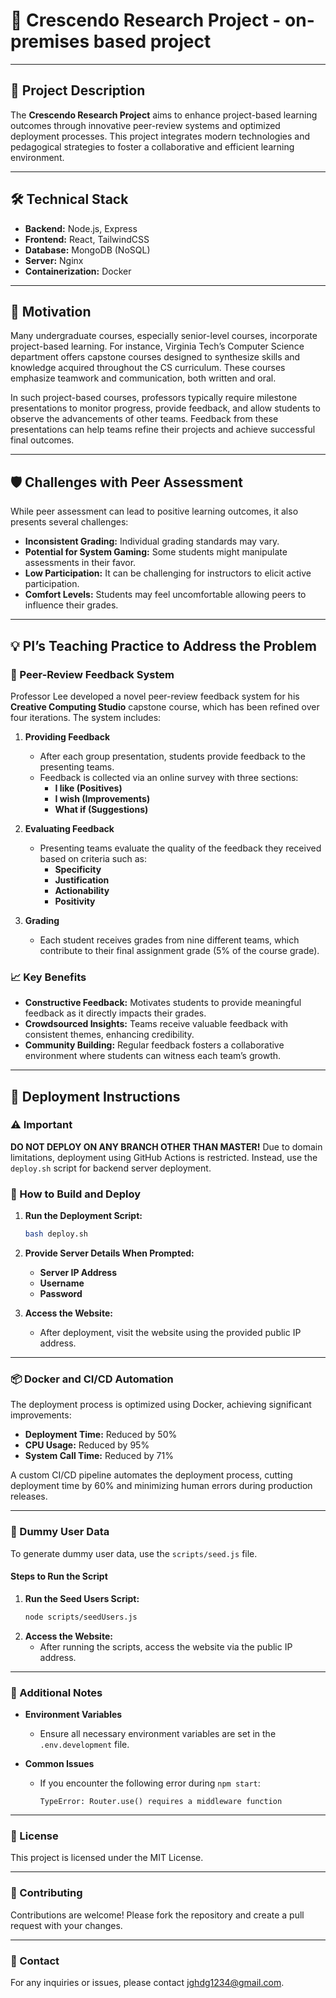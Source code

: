 # 🚀 Crescendo Research Project - on-premises based project

---

## 📄 Project Description
The **Crescendo Research Project** aims to enhance project-based learning outcomes through innovative peer-review systems and optimized deployment processes. This project integrates modern technologies and pedagogical strategies to foster a collaborative and efficient learning environment.

---

## 🛠️ Technical Stack
- **Backend:** Node.js, Express
- **Frontend:** React, TailwindCSS
- **Database:** MongoDB (NoSQL)
- **Server:** Nginx
- **Containerization:** Docker

---

## 🎯 Motivation
Many undergraduate courses, especially senior-level courses, incorporate project-based learning. For instance, Virginia Tech’s Computer Science department offers capstone courses designed to synthesize skills and knowledge acquired throughout the CS curriculum. These courses emphasize teamwork and communication, both written and oral.

In such project-based courses, professors typically require milestone presentations to monitor progress, provide feedback, and allow students to observe the advancements of other teams. Feedback from these presentations can help teams refine their projects and achieve successful final outcomes.

---

## 🛡️ Challenges with Peer Assessment
While peer assessment can lead to positive learning outcomes, it also presents several challenges:
- **Inconsistent Grading:** Individual grading standards may vary.
- **Potential for System Gaming:** Some students might manipulate assessments in their favor.
- **Low Participation:** It can be challenging for instructors to elicit active participation.
- **Comfort Levels:** Students may feel uncomfortable allowing peers to influence their grades.

---

## 💡 PI’s Teaching Practice to Address the Problem

### 🌟 Peer-Review Feedback System
Professor Lee developed a novel peer-review feedback system for his **Creative Computing Studio** capstone course, which has been refined over four iterations. The system includes:

1. **Providing Feedback**
   - After each group presentation, students provide feedback to the presenting teams.
   - Feedback is collected via an online survey with three sections:
     - **I like (Positives)**
     - **I wish (Improvements)**
     - **What if (Suggestions)**

2. **Evaluating Feedback**
   - Presenting teams evaluate the quality of the feedback they received based on criteria such as:
     - **Specificity**
     - **Justification**
     - **Actionability**
     - **Positivity**

3. **Grading**
   - Each student receives grades from nine different teams, which contribute to their final assignment grade (5% of the course grade).

### 📈 Key Benefits
- **Constructive Feedback:** Motivates students to provide meaningful feedback as it directly impacts their grades.
- **Crowdsourced Insights:** Teams receive valuable feedback with consistent themes, enhancing credibility.
- **Community Building:** Regular feedback fosters a collaborative environment where students can witness each team’s growth.

---

## 🚢 Deployment Instructions

### ⚠️ Important
**DO NOT DEPLOY ON ANY BRANCH OTHER THAN MASTER!** Due to domain limitations, deployment using GitHub Actions is restricted. Instead, use the `deploy.sh` script for backend server deployment.

### 🔧 How to Build and Deploy
1. **Run the Deployment Script:**
   ```bash
   bash deploy.sh
2. **Provide Server Details When Prompted:**
   - **Server IP Address**
   - **Username**
   - **Password**

3. **Access the Website:**
   - After deployment, visit the website using the provided public IP address.

---

### 📦 Docker and CI/CD Automation

The deployment process is optimized using Docker, achieving significant improvements:

- **Deployment Time:** Reduced by 50%
- **CPU Usage:** Reduced by 95%
- **System Call Time:** Reduced by 71%

A custom CI/CD pipeline automates the deployment process, cutting deployment time by 60% and minimizing human errors during production releases.

---

### 👤 Dummy User Data

To generate dummy user data, use the `scripts/seed.js` file.

#### Steps to Run the Script

1. **Run the Seed Users Script:**
   ```bash
   node scripts/seedUsers.js
3. **Access the Website:**
   - After running the scripts, access the website via the public IP address.

---

### 📌 Additional Notes

- **Environment Variables**
  - Ensure all necessary environment variables are set in the `.env.development` file.

- **Common Issues**
  - If you encounter the following error during `npm start`:
    ```
    TypeError: Router.use() requires a middleware function
    ```

---

### 📝 License

This project is licensed under the MIT License.

---

### 🤝 Contributing

Contributions are welcome! Please fork the repository and create a pull request with your changes.

---

### 📧 Contact

For any inquiries or issues, please contact [jghdg1234@gmail.com](mailto:jghdg1234@gmail.com).
